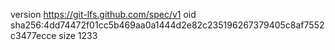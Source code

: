 version https://git-lfs.github.com/spec/v1
oid sha256:4dd74472f01cc5b469aa0a1444d2e82c235196267379405c8af7552c3477ecce
size 1233
